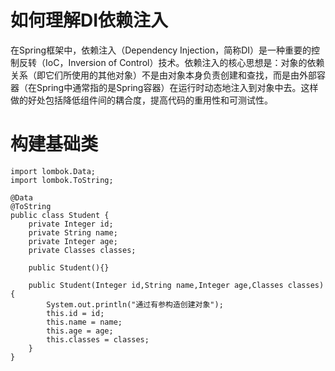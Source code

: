 <h1>如何理解DI依赖注入</h1>

在Spring框架中，依赖注入（Dependency Injection，简称DI）是一种重要的控制反转（IoC，Inversion of Control）技术。依赖注入的核心思想是：对象的依赖关系（即它们所使用的其他对象）不是由对象本身负责创建和查找，而是由外部容器（在Spring中通常指的是Spring容器）在运行时动态地注入到对象中去。这样做的好处包括降低组件间的耦合度，提高代码的重用性和可测试性。

<h1>构建基础类</h1>

```
import lombok.Data;
import lombok.ToString;

@Data
@ToString
public class Student {
    private Integer id;
    private String name;
    private Integer age;
    private Classes classes;

    public Student(){}

    public Student(Integer id,String name,Integer age,Classes classes) {
        System.out.println("通过有参构造创建对象");
        this.id = id;
        this.name = name;
        this.age = age;
        this.classes = classes;
    }
}

```
